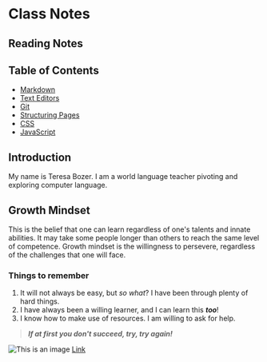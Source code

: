 # Class Notes

## Reading Notes

## Table of Contents
- [Markdown](/markdown.md)
- [Text Editors](/textEditors.md)
- [Git](/git.md)
- [Structuring Pages](/structurePages.md)
- [CSS](/css.md)
- [JavaScript](/javascript.md)

## Introduction

My name is Teresa Bozer.  I am a world language teacher pivoting and exploring computer language.


## Growth Mindset

This is the belief that one can learn regardless of one's talents and innate abilities.  It may take some people longer than others to reach the same level of competence.  Growth mindset is the willingness to persevere, regardless of the challenges that one will face.

### Things to remember
1. It will not always be easy, but _so what_? I have been through plenty of hard things.
2. I have always been a willing learner, and I can learn this ***too***!
3. I know how to make use of resources.  I am willing to ask for help.

>***If at first you don't succeed, try, try again!***

![This is an image](https://images.unsplash.com/photo-1519834785169-98be25ec3f84?ixlib=rb-1.2.1&ixid=MnwxMjA3fDB8MHxwaG90by1wYWdlfHx8fGVufDB8fHx8&auto=format&fit=crop&w=764&q=80)
[Link](https://unsplash.com/photos/bH7kZ0yazB0?utm_source=unsplash&utm_medium=referral&utm_content=creditShareLink)
